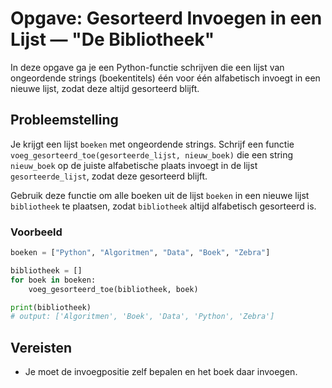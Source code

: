 # Opgave: Gesorteerd Invoegen in een Lijst — "De Bibliotheek"

In deze opgave ga je een Python-functie schrijven die een lijst van ongeordende strings (boekentitels) één voor één alfabetisch invoegt in een nieuwe lijst, zodat deze altijd gesorteerd blijft.

## Probleemstelling

Je krijgt een lijst `boeken` met ongeordende strings. Schrijf een functie `voeg_gesorteerd_toe(gesorteerde_lijst, nieuw_boek)` die een string `nieuw_boek` op de juiste alfabetische plaats invoegt in de lijst `gesorteerde_lijst`, zodat deze gesorteerd blijft.

Gebruik deze functie om alle boeken uit de lijst `boeken` in een nieuwe lijst `bibliotheek` te plaatsen, zodat `bibliotheek` altijd alfabetisch gesorteerd is.

### Voorbeeld

```python
boeken = ["Python", "Algoritmen", "Data", "Boek", "Zebra"]

bibliotheek = []
for boek in boeken:
    voeg_gesorteerd_toe(bibliotheek, boek)

print(bibliotheek)
# output: ['Algoritmen', 'Boek', 'Data', 'Python', 'Zebra']
```

## Vereisten

- Je moet de invoegpositie zelf bepalen en het boek daar invoegen.
